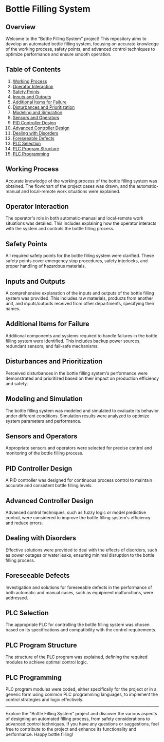 # Bottle Filling System

## Overview

Welcome to the "Bottle Filling System" project! This repository aims to develop an automated bottle filling system, focusing on accurate knowledge of the working process, safety points, and advanced control techniques to optimize performance and ensure smooth operation.

## Table of Contents

1. [Working Process](#working-process)
2. [Operator Interaction](#operator-interaction)
3. [Safety Points](#safety-points)
4. [Inputs and Outputs](#inputs-and-outputs)
5. [Additional Items for Failure](#additional-items-for-failure)
6. [Disturbances and Prioritization](#disturbances-and-prioritization)
7. [Modeling and Simulation](#modeling-and-simulation)
8. [Sensors and Operators](#sensors-and-operators)
9. [PID Controller Design](#pid-controller-design)
10. [Advanced Controller Design](#advanced-controller-design)
11. [Dealing with Disorders](#dealing-with-disorders)
12. [Foreseeable Defects](#foreseeable-defects)
13. [PLC Selection](#plc-selection)
14. [PLC Program Structure](#plc-program-structure)
15. [PLC Programming](#plc-programming)

## Working Process

Accurate knowledge of the working process of the bottle filling system was obtained. The flowchart of the project cases was drawn, and the automatic-manual and local-remote work situations were explained.

## Operator Interaction

The operator's role in both automatic-manual and local-remote work situations was detailed. This includes explaining how the operator interacts with the system and controls the bottle filling process.

## Safety Points

All required safety points for the bottle filling system were clarified. These safety points cover emergency stop procedures, safety interlocks, and proper handling of hazardous materials.

## Inputs and Outputs

A comprehensive explanation of the inputs and outputs of the bottle filling system was provided. This includes raw materials, products from another unit, and inputs/outputs received from other departments, specifying their names.

## Additional Items for Failure

Additional components and systems required to handle failures in the bottle filling system were identified. This includes backup power sources, redundant sensors, and fail-safe mechanisms.

## Disturbances and Prioritization

Perceived disturbances in the bottle filling system's performance were demonstrated and prioritized based on their impact on production efficiency and safety.

## Modeling and Simulation

The bottle filling system was modeled and simulated to evaluate its behavior under different conditions. Simulation results were analyzed to optimize system parameters and performance.

## Sensors and Operators

Appropriate sensors and operators were selected for precise control and monitoring of the bottle filling process.

## PID Controller Design

A PID controller was designed for continuous process control to maintain accurate and consistent bottle filling levels.

## Advanced Controller Design

Advanced control techniques, such as fuzzy logic or model predictive control, were considered to improve the bottle filling system's efficiency and reduce errors.

## Dealing with Disorders

Effective solutions were provided to deal with the effects of disorders, such as power outages or water leaks, ensuring minimal disruption to the bottle filling process.

## Foreseeable Defects

Investigation and solutions for foreseeable defects in the performance of both automatic and manual cases, such as equipment malfunctions, were addressed.

## PLC Selection

The appropriate PLC for controlling the bottle filling system was chosen based on its specifications and compatibility with the control requirements.

## PLC Program Structure

The structure of the PLC program was explained, defining the required modules to achieve optimal control logic.

## PLC Programming

PLC program modules were coded, either specifically for the project or in a generic form using common PLC programming languages, to implement the control strategies and logic effectively.

---

Explore the "Bottle Filling System" project and discover the various aspects of designing an automated filling process, from safety considerations to advanced control techniques. If you have any questions or suggestions, feel free to contribute to the project and enhance its functionality and performance. Happy bottle filling!
